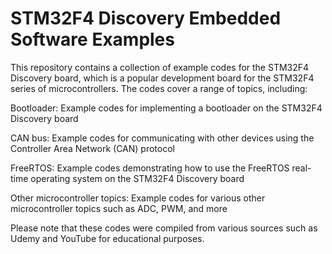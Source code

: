 # STM32F4 Discovery Embedded Software Examples

This repository contains a collection of example codes for the STM32F4 Discovery board, which is a popular development board for the STM32F4 series of microcontrollers. The codes cover a range of topics, including:

Bootloader: Example codes for implementing a bootloader on the STM32F4 Discovery board

CAN bus: Example codes for communicating with other devices using the Controller Area Network (CAN) protocol

FreeRTOS: Example codes demonstrating how to use the FreeRTOS real-time operating system on the STM32F4 Discovery board

Other microcontroller topics: Example codes for various other microcontroller topics such as ADC, PWM, and more

Please note that these codes were compiled from various sources such as Udemy and YouTube for educational purposes.
